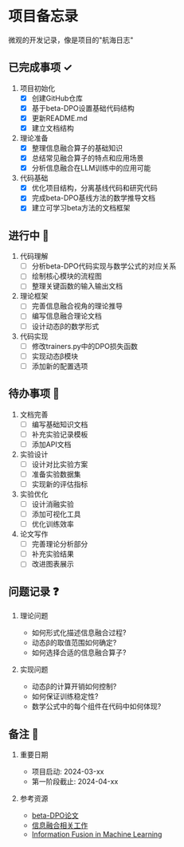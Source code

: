 # 项目备忘录

微观的开发记录，像是项目的"航海日志"

## 已完成事项 ✓

1. 项目初始化
   - [x] 创建GitHub仓库
   - [x] 基于beta-DPO设置基础代码结构
   - [x] 更新README.md
   - [x] 建立文档结构

2. 理论准备
   - [x] 整理信息融合算子的基础知识
   - [x] 总结常见融合算子的特点和应用场景
   - [x] 分析信息融合在LLM训练中的应用可能

3. 代码基础
   - [x] 优化项目结构，分离基线代码和研究代码
   - [x] 完成beta-DPO基线方法的数学推导文档
   - [x] 建立可学习beta方法的文档框架

## 进行中 🚧

1. 代码理解
   - [ ] 分析beta-DPO代码实现与数学公式的对应关系
   - [ ] 绘制核心模块的流程图
   - [ ] 整理关键函数的输入输出文档

2. 理论框架
   - [ ] 完善信息融合视角的理论推导
   - [ ] 编写信息融合理论文档
   - [ ] 设计动态β的数学形式

3. 代码实现
   - [ ] 修改trainers.py中的DPO损失函数
   - [ ] 实现动态β模块
   - [ ] 添加新的配置选项

## 待办事项 📝

1. 文档完善
   - [ ] 编写基础知识文档
   - [ ] 补充实验记录模板
   - [ ] 添加API文档

2. 实验设计
   - [ ] 设计对比实验方案
   - [ ] 准备实验数据集
   - [ ] 实现新的评估指标

3. 实验优化
   - [ ] 设计消融实验
   - [ ] 添加可视化工具
   - [ ] 优化训练效率

4. 论文写作
   - [ ] 完善理论分析部分
   - [ ] 补充实验结果
   - [ ] 改进图表展示

## 问题记录 ❓

1. 理论问题
   - 如何形式化描述信息融合过程?
   - 动态β的取值范围如何确定?
   - 如何选择合适的信息融合算子?

2. 实现问题
   - 动态β的计算开销如何控制?
   - 如何保证训练稳定性?
   - 数学公式中的每个组件在代码中如何体现?

## 备注 📌

1. 重要日期
   - 项目启动: 2024-03-xx
   - 第一阶段截止: 2024-04-xx

2. 参考资源
   - [beta-DPO论文](https://github.com/junkangwu/beta-DPO)
   - [信息融合相关工作]()
   - [Information Fusion in Machine Learning](https://link.springer.com/book/10.1007/978-3-319-17622-5) 